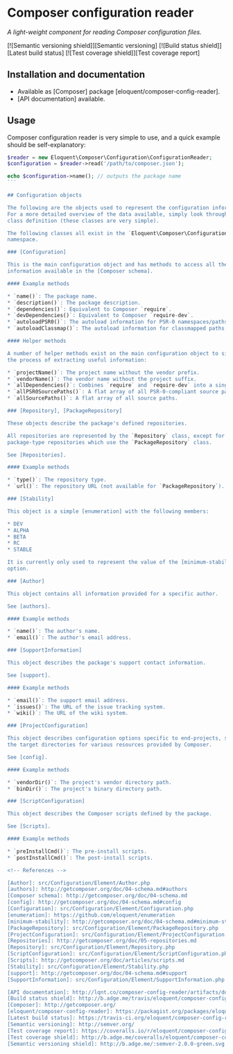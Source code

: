 # Composer configuration reader

*A light-weight component for reading Composer configuration files.*

[![Semantic versioning shield]][Semantic versioning]
[![Build status shield]][Latest build status]
[![Test coverage shield]][Test coverage report]

## Installation and documentation

* Available as [Composer] package [eloquent/composer-config-reader].
* [API documentation] available.

## Usage

Composer configuration reader is very simple to use, and a quick example should
be self-explanatory:

````php
$reader = new Eloquent\Composer\Configuration\ConfigurationReader;
$configuration = $reader->read('/path/to/composer.json');

echo $configuration->name(); // outputs the package name
```

## Configuration objects

The following are the objects used to represent the configuration information.
For a more detailed overview of the data available, simply look through the
class definition (these classes are very simple).

The following classes all exist in the `Eloquent\Composer\Configuration\Element`
namespace.

### [Configuration]

This is the main configuration object and has methods to access all the
information available in the [Composer schema].

#### Example methods

* `name()`: The package name.
* `description()`: The package description.
* `dependencies()`: Equivalent to Composer `require`.
* `devDependencies()`: Equivalent to Composer `require-dev`.
* `autoloadPSR0()`: The autoload information for PSR-0 namespaces/paths.
* `autoloadClassmap()`: The autoload information for classmapped paths.

#### Helper methods

A number of helper methods exist on the main configuration object to simplify
the process of extracting useful information:

* `projectName()`: The project name without the vendor prefix.
* `vendorName()`: The vendor name without the project suffix.
* `allDependencies()`: Combines `require` and `require-dev` into a single array.
* `allPSR0SourcePaths()`: A flat array of all PSR-0-compliant source paths.
* `allSourcePaths()`: A flat array of all source paths.

### [Repository], [PackageRepository]

These objects describe the package's defined repositories.

All repositories are represented by the `Repository` class, except for
package-type repositories which use the `PackageRepository` class.

See [Repositories].

#### Example methods

* `type()`: The repository type.
* `url()`: The repository URL (not available for `PackageRepository`).

### [Stability]

This object is a simple [enumeration] with the following members:

* DEV
* ALPHA
* BETA
* RC
* STABLE

It is currently only used to represent the value of the [minimum-stability]
option.

### [Author]

This object contains all information provided for a specific author.

See [authors].

#### Example methods

* `name()`: The author's name.
* `email()`: The author's email address.

### [SupportInformation]

This object describes the package's support contact information.

See [support].

#### Example methods

* `email()`: The support email address.
* `issues()`: The URL of the issue tracking system.
* `wiki()`: The URL of the wiki system.

### [ProjectConfiguration]

This object describes configuration options specific to end-projects, such as
the target directories for various resources provided by Composer.

See [config].

#### Example methods

* `vendorDir()`: The project's vendor directory path.
* `binDir()`: The project's binary directory path.

### [ScriptConfiguration]

This object describes the Composer scripts defined by the package.

See [Scripts].

#### Example methods

* `preInstallCmd()`: The pre-install scripts.
* `postInstallCmd()`: The post-install scripts.

<!-- References -->

[Author]: src/Configuration/Element/Author.php
[authors]: http://getcomposer.org/doc/04-schema.md#authors
[Composer schema]: http://getcomposer.org/doc/04-schema.md
[config]: http://getcomposer.org/doc/04-schema.md#config
[Configuration]: src/Configuration/Element/Configuration.php
[enumeration]: https://github.com/eloquent/enumeration
[minimum-stability]: http://getcomposer.org/doc/04-schema.md#minimum-stability
[PackageRepository]: src/Configuration/Element/PackageRepository.php
[ProjectConfiguration]: src/Configuration/Element/ProjectConfiguration.php
[Repositories]: http://getcomposer.org/doc/05-repositories.md
[Repository]: src/Configuration/Element/Repository.php
[ScriptConfiguration]: src/Configuration/Element/ScriptConfiguration.php
[Scripts]: http://getcomposer.org/doc/articles/scripts.md
[Stability]: src/Configuration/Element/Stability.php
[support]: http://getcomposer.org/doc/04-schema.md#support
[SupportInformation]: src/Configuration/Element/SupportInformation.php

[API documentation]: http://lqnt.co/composer-config-reader/artifacts/documentation/api/
[Build status shield]: http://b.adge.me/travis/eloquent/composer-config-reader/develop.svg
[Composer]: http://getcomposer.org/
[eloquent/composer-config-reader]: https://packagist.org/packages/eloquent/composer-config-reader
[Latest build status]: https://travis-ci.org/eloquent/composer-config-reader
[Semantic versioning]: http://semver.org/
[Test coverage report]: https://coveralls.io/r/eloquent/composer-config-reader
[Test coverage shield]: http://b.adge.me/coveralls/eloquent/composer-config-reader/develop.svg
[Semantic versioning shield]: http://b.adge.me/:semver-2.0.0-green.svg
